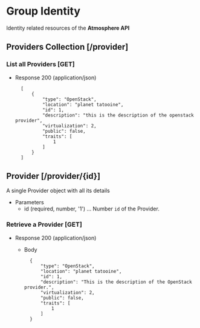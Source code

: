 # Group Identity
Identity related resources of the **Atmosphere API**

## Providers Collection [/provider]
### List all Providers [GET]
+ Response 200 (application/json)

        [
            {
                "type": "OpenStack",
                "location": "planet tatooine",
                "id": 1,
                "description": "this is the description of the openstack provider",
                "virtualization": 2,
                "public": false,
                "traits": [
                    1
                ]
            }
        ]

## Provider [/provider/{id}]
A single Provider object with all its details

+ Parameters
    + id (required, number, '1') ... Number `id` of the Provider.

### Retrieve a Provider [GET]
+ Response 200 (application/json)

    + Body

            {
                "type": "OpenStack",
                "location": "planet tatooine",
                "id": 1,
                "description": "This is the description of the OpenStack provider.",
                "virtualization": 2,
                "public": false,
                "traits": [
                    1
                ]
            }
